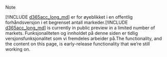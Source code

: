 > [!NOTE]
> <span data-ttu-id="3f1cf-101">[!INCLUDE [d365acc_long_md](d365acc_long_md.md)] er for øyeblikket i en offentlig forhåndsversjon i et begrenset antall markeder.</span><span class="sxs-lookup"><span data-stu-id="3f1cf-101">[!INCLUDE [d365acc_long_md](d365acc_long_md.md)] is currently in public preview in a limited number of markets.</span></span> <span data-ttu-id="3f1cf-102">Funksjonaliteten og innholdet på denne siden er tidlig versjonsfunksjonalitet som vi fremdeles arbeider på.</span><span class="sxs-lookup"><span data-stu-id="3f1cf-102">The functionality, and the content on this page, is early-release functionality that we’re still working on.</span></span>

